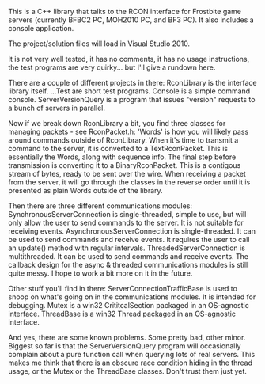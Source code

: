 
This is a C++ library that talks to the RCON interface for Frostbite game servers (currently BFBC2 PC, MOH2010 PC, and BF3 PC).
It also includes a console application.

The project/solution files will load in Visual Studio 2010.

It is not very well tested, it has no comments, it has no usage instructions, the test programs are very quirky... but I'll give a rundown here.

There are a couple of different projects in there:
RconLibrary is the interface library itself.
...Test are short test programs.
Console is a simple command console.
ServerVersionQuery is a program that issues "version" requests to a bunch of servers in parallel.

Now if we break down RconLibrary a bit, you find three classes for managing packets - see RconPacket.h:
'Words' is how you will likely pass around commands outside of RconLibrary.
When it's time to transmit a command to the server, it is converted to a TextRconPacket. This is essentially the Words, along with sequence info.
The final step before transmission is converting it to a BinaryRconPacket. This is a contigous stream of bytes, ready to be sent over the wire.
When receiving a packet from the server, it will go through the classes in the reverse order until it is presented as plain Words outside of the library.

Then there are three different communications modules:
SynchronousServerConnection is single-threaded, simple to use, but will only allow the user to send commands to the server. It is not suitable for receiving events.
AsynchronousServerConnection is single-threaded. It can be used to send commands and receive events. It requires the user to call an update() method with regular intervals.
ThreadedServerConnection is multithreaded. It can be used to send commands and receive events.
The callback design for the async & threaded communications modules is still quite messy. I hope to work a bit more on it in the future.

Other stuff you'll find in there:
ServerConnectionTrafficBase is used to snoop on what's going on in the communications modules. It is intended for debugging.
Mutex is a win32 CrititcalSection packaged in an OS-agnostic interface.
ThreadBase is a win32 Thread packaged in an OS-agnostic interface.


And yes, there are some known problems. Some pretty bad, other minor.
Biggest so far is that the ServerVersionQuery program will occasionally complain about a pure function call when querying lots of real servers. This makes me think that there is an obscure race condition hiding in the thread usage, or the Mutex or the ThreadBase classes. Don't trust them just yet.